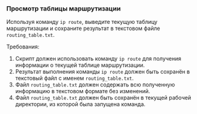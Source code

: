 
### Просмотр таблицы маршрутизации

Используя команду `ip route`, выведите текущую таблицу маршрутизации и сохраните результат в текстовом файле `routing_table.txt`.

Требования:
1. Скрипт должен использовать команду `ip route` для получения информации о текущей таблице маршрутизации. 
2. Результат выполнения команды `ip route` должен быть сохранён в текстовый файл с именем `routing_table.txt`. 
3. Файл `routing_table.txt` должен содержать всю полученную информацию в текстовом формате без изменений. 
4. Файл `routing_table.txt` должен быть сохранён в текущей рабочей директории, из которой была запущена команда.